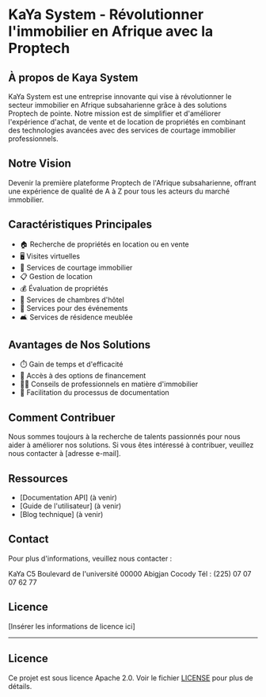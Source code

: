 # KaYa System - Révolutionner l'immobilier en Afrique avec la Proptech

## À propos de Kaya System

KaYa System est une entreprise innovante qui vise à révolutionner le secteur immobilier en Afrique subsaharienne grâce à des solutions Proptech de pointe. Notre mission est de simplifier et d'améliorer l'expérience d'achat, de vente et de location de propriétés en combinant des technologies avancées avec des services de courtage immobilier professionnels.

## Notre Vision

Devenir la première plateforme Proptech de l'Afrique subsaharienne, offrant une expérience de qualité de A à Z pour tous les acteurs du marché immobilier.

## Caractéristiques Principales

- 🏠 Recherche de propriétés en location ou en vente
- 🖥️ Visites virtuelles
- 🤝 Services de courtage immobilier
- 📋 Gestion de location
- 💰 Évaluation de propriétés
- 🏨 Services de chambres d'hôtel
- 🎉 Services pour des événements
- 🛋️ Services de résidence meublée

## Avantages de Nos Solutions

- ⏱️ Gain de temps et d'efficacité
- 💼 Accès à des options de financement
- 🧑‍💼 Conseils de professionnels en matière d'immobilier
- 📄 Facilitation du processus de documentation

## Comment Contribuer

Nous sommes toujours à la recherche de talents passionnés pour nous aider à améliorer nos solutions. Si vous êtes intéressé à contribuer, veuillez nous contacter à [adresse e-mail].

## Ressources

- [Documentation API] (à venir)
- [Guide de l'utilisateur] (à venir)
- [Blog technique] (à venir)

## Contact

Pour plus d'informations, veuillez nous contacter :

KaYa
C5 Boulevard de l'université
00000 Abigjan Cocody
Tél : (225) 07 07 07 62 77

## Licence

[Insérer les informations de licence ici]

---

## Licence

Ce projet est sous licence Apache 2.0. Voir le fichier [LICENSE](LICENSE) pour plus de détails.
